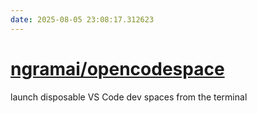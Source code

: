 ```yaml
---
date: 2025-08-05 23:08:17.312623
---
```


# [ngramai/opencodespace](https://github.com/ngramai/opencodespace)

launch disposable VS Code dev spaces from the terminal